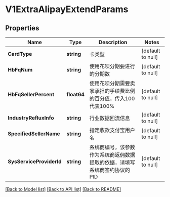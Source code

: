 # V1ExtraAlipayExtendParams

## Properties
Name | Type | Description | Notes
------------ | ------------- | ------------- | -------------
**CardType** | **string** | 卡类型 | [default to null]
**HbFqNum** | **string** | 使用花呗分期要进行的分期数 | [default to null]
**HbFqSellerPercent** | **float64** | 使用花呗分期需要卖家承担的手续费比例的百分值，传入100代表100% | [default to null]
**IndustryRefluxInfo** | **string** | 行业数据回流信息 | [default to null]
**SpecifiedSellerName** | **string** | 指定收款支付宝用户名 | [default to null]
**SysServiceProviderId** | **string** | 系统商编号，该参数作为系统商返佣数据提取的依据，请填写系统商签约协议的PID | [default to null]

[[Back to Model list]](../README.md#documentation-for-models) [[Back to API list]](../README.md#documentation-for-api-endpoints) [[Back to README]](../README.md)



